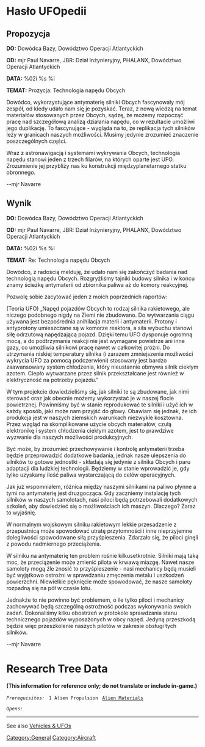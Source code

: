 # Hasło UFOpedii

## Propozycja

**DO:** Dowódca Bazy, Dowództwo Operacji Atlantyckich

**OD:** mjr Paul Navarre, JBR: Dział Inżynieryjny, PHALANX, Dowództwo
Operacji Atlantyckich

**DATA:** %02i %s %i

**TEMAT:** Prozycja: Technologia napędu Obcych

Dowódco, wykorzystujące antymaterię silniki Obcych fascynowały mój
zespół, od kiedy udało nam się je pozyskać. Teraz, z nową wiedzą na
temat materiałów stosowanych przez Obcych, sądzę, że możemy rozpocząć
pracę nad szczegółową analizą działania napędu, co w rezultacie umożliwi
jego duplikację. To fascynujące - wygląda na to, że replikacja tych
silników leży w granicach naszych możliwości. Musimy jedynie zrozumieć
znaczenie poszczególnych części.

Wraz z astronawigacją i systemami wykrywania Obcych, technologia napędu
stanowi jeden z trzech filarów, na których oparte jest UFO. Zrozumienie
jej przybliży nas ku konstrukcji międzyplanetarnego statku obronnego.

--mjr Navarre

## Wynik

**DO:** Dowódca Bazy, Dowództwo Operacji Atlantyckich

**OD:** mjr Paul Navarre, JBR: Dział Inżynieryjny, PHALANX, Dowództwo
Operacji Atlantyckich

**DATA:** %02i %s %i

**TEMAT:** Re: Technologia napędu Obcych

Dowódco, z radością melduję, że udało nam się zakończyć badania nad
technologią napędu Obcych. Rozgryźliśmy tajniki budowy silnika i w końcu
znamy ścieżkę antymaterii od zbiornika paliwa aż do komory reakcyjnej.

Pozwolę sobie zacytować jeden z moich poprzednich raportów:

(Teoria UFO) „Napęd pojazdów Obcych to rodzaj silnika rakietowego, ale
niczego podobnego nigdy na Ziemi nie zbudowano. Do wytwarzania ciągu
używana jest bezpośrednia anihilacja materii i antymaterii. Protony i
antyprotony umieszczane są w komorze reaktora, a siła wybuchu stanowi
siłę odrzutową napędzającą pojazd. Dzięki temu UFO dysponuje ogromną
mocą, a do podtrzymania reakcji nie jest wymagane powietrze ani inne
gazy, co umożliwia silnikowi pracę nawet w całkowitej próżni. Do
utrzymania niskiej temperatury silnika (i zarazem zmniejszenia
możliwości wykrycia UFO za pomocą podczerwieni) stosowany jest bardzo
zaawansowany system chłodzenia, który nieustannie obmywa silnik ciekłym
azotem. Ciepło wytwarzane przez silnik przekształcane jest również w
elektryczność na potrzeby pojazdu.”

W tym projekcie dowiedzieliśmy się, jak silniki te są zbudowane, jak
nimi sterować oraz jak obecnie możemy wykorzystać je w naszej flocie
powietrznej. Powinniśmy być w stanie reprodukować te silniki i użyć ich
w każdy sposób, jaki może nam przyjść do głowy. Obawiam się jednak, że
ich produkcja jest w naszych ziemskich warunkach niezwykle kosztowna.
Przez wzgląd na skomplikowane użycie obcych materiałów, czułą
elektronikę i system chłodzenia ciekłym azotem, jest to prawdziwe
wyzwanie dla naszych możliwości produkcyjnych.

Być może, by zrozumieć przechowywanie i kontrolę antymaterii trzeba
będzie przeprowadzić dodatkowe badania, jednak nasze ulepszenia do
silników to gotowe jednostki - składają się jedynie z silnika Obcych i
paru adaptacji dla ludzkiej technologii. Będziemy w stanie wprowadzić
je, gdy tylko uzyskamy ilość paliwa wystarczającą do celów operacyjnych.

Jak już wspomniałem, różnica między naszymi silnikami na paliwo płynne a
tymi na antymaterię jest druzgocząca. Gdy zaczniemy instalację tych
silników w naszych samolotach, nasi piloci będą potrzebowali dodatkowych
szkoleń, aby dowiedzieć się o możliwościach ich maszyn. Dlaczego? Zaraz
to wyjaśnię.

W normalnym wojskowym silniku rakietowym lekkie przesadzenie z
przepustnicą może spowodować utratę przytomności i inne nieprzyjemne
dolegliwości spowodowane siłą przyśpieszenia. Zdarzało się, że piloci
ginęli z powodu nadmiernego przeciążenia.

W silniku na antymaterię ten problem rośnie kilkusetkrotnie. Silniki
mają taką moc, że przeciążenie może zmienić pilota w krwawą miazgę.
Nawet nasze samoloty mogą źle znosić to przyśpieszenie - nasi mechanicy
będą musieli być wyjątkowo ostrożni w sprawdzaniu zmęczenia metalu i
uszkodzeń powierzchni. Niewielkie pęknięcie może spowodować, że nasze
samoloty rozpadną się na pół w czasie lotu.

Jednakże to nie powinno być problemem, o ile tylko piloci i mechanicy
zachowywać będą szczególną ostrożność podczas wykonywania swoich zadań.
Dokonaliśmy kilku obostrzeń w protokole sprawdzania stanu technicznego
pojazdów wyposażonych w obcy napęd. Jedyną przeszkodą będzie więc
przeszkolenie naszych pilotów w zakresie obsługi tych silników.

--mjr Navarre

# Research Tree Data

**(This information for reference only; do not translate or include
in-game.)**

*`Prerequisites:`*
` 1 Alien Propulsion`
` `[`Alien Materials`](Research/Alien_Materials "wikilink")

*`Opens:`*

------------------------------------------------------------------------

See also [Vehicles & UFOs](Vehicles_&_UFOs "wikilink")

[Category:General](Category:General "wikilink")
[Category:Aircraft](Category:Aircraft "wikilink")
